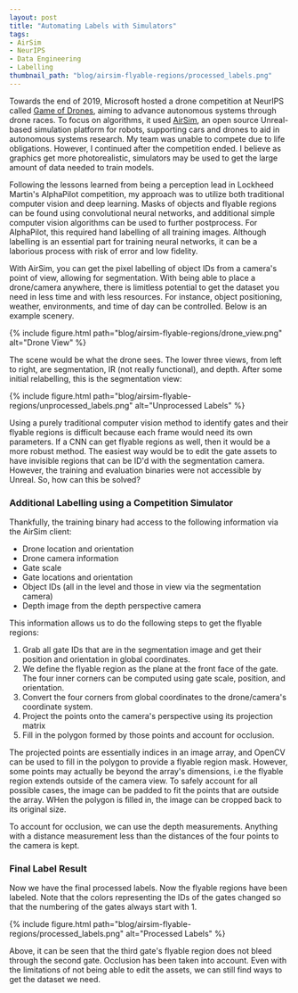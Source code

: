 ```yaml
---
layout: post
title: "Automating Labels with Simulators"
tags:
- AirSim
- NeurIPS
- Data Engineering
- Labelling
thumbnail_path: "blog/airsim-flyable-regions/processed_labels.png"
---
```


Towards the end of 2019, Microsoft hosted a drone competition at NeurIPS called [Game of Drones](https://www.microsoft.com/en-us/research/academic-program/game-of-drones-competition-at-neurips-2019/), aiming to advance autonomous systems through drone races. To focus on algorithms, it used [AirSim](https://github.com/microsoft/AirSim), an open source Unreal-based simulation platform for robots, supporting cars and drones to aid in autonomous systems research.
My team was unable to compete due to life obligations. However, I continued after the competition ended. I believe as graphics get more photorealistic, simulators may be used to get the large amount of data needed to train models.

Following the lessons learned from being a perception lead in Lockheed Martin's AlphaPilot competition, my approach was to utilize both traditional computer vision and deep learning.
Masks of objects and flyable regions can be found using convolutional neural networks, and additional simple computer vision algorithms can be used to further postprocess.
For AlphaPilot, this required hand labelling of all training images. Although labelling is an essential part for training neural networks, it can be a laborious process with risk of error and low fidelity.

With AirSim, you can get the pixel labelling of object IDs from a camera's point of view, allowing for segmentation. With being able to place a drone/camera anywhere, there is limitless potential to get the dataset you need in less time and with less resources.
For instance, object positioning, weather, environments, and time of day can be controlled. Below is an example scenery.

{% include figure.html path="blog/airsim-flyable-regions/drone_view.png" alt="Drone View" %}

The scene would be what the drone sees. The lower three views, from left to right, are segmentation, IR (not really functional), and depth. After some initial relabelling, this is the segmentation view:

{% include figure.html path="blog/airsim-flyable-regions/unprocessed_labels.png" alt="Unprocessed Labels" %}

Using a purely traditional computer vision method to identify gates and their flyable regions is difficult because each frame would need its own parameters. If a CNN can get flyable regions as well, then it would be a more robust method.
The easiest way would be to edit the gate assets to have invisible regions that can be ID'd with the segmentation camera. However, the training and evaluation binaries were not accessible by Unreal. So, how can this be solved?

### Additional Labelling using a Competition Simulator 
Thankfully, the training binary had access to the following information via the AirSim client:
* Drone location and orientation
* Drone camera information
* Gate scale
* Gate locations and orientation
* Object IDs (all in the level and those in view via the segmentation camera)
* Depth image from the depth perspective camera

This information allows us to do the following steps to get the flyable regions:
1. Grab all gate IDs that are in the segmentation image and get their position and orientation in global coordinates.
2. We define the flyable region as the plane at the front face of the gate. The four inner corners can be computed using gate scale, position, and orientation.
3. Convert the four corners from global coordinates to the drone/camera's coordinate system.
4. Project the points onto the camera's perspective using its projection matrix
5. Fill in the polygon formed by those points and account for occlusion.

The projected points are essentially indices in an image array, and OpenCV can be used to fill in the polygon to provide a flyable region mask.
However, some points may actually be beyond the array's dimensions, i.e the flyable region extends outside of the camera view. To safely account for all possible cases, the image can be padded to fit the points that are outside the array.
WHen the polygon is filled in, the image can be cropped back to its original size.

To account for occlusion, we can use the depth measurements. Anything with a distance measurement less than the distances of the four points to the camera is kept. 

### Final Label Result
Now we have the final processed labels. Now the flyable regions have been labeled. Note that the colors representing the IDs of the gates changed so that the numbering of the gates always start with 1.

{% include figure.html path="blog/airsim-flyable-regions/processed_labels.png" alt="Processed Labels" %}

Above, it can be seen that the third gate's flyable region does not bleed through the second gate. Occlusion has been taken into account.
Even with the limitations of not being able to edit the assets, we can still find ways to get the dataset we need.
